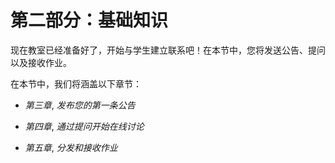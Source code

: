 # 第二部分：基础知识

现在教室已经准备好了，开始与学生建立联系吧！在本节中，您将发送公告、提问以及接收作业。

在本节中，我们将涵盖以下章节：

+   *第三章*, *发布您的第一条公告*

+   *第四章*, *通过提问开始在线讨论*

+   *第五章*, *分发和接收作业*
